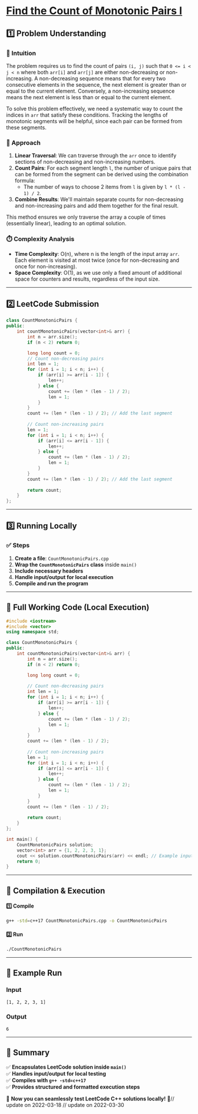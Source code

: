 # **[Find the Count of Monotonic Pairs I](https://leetcode.com/problems/find-the-count-of-monotonic-pairs-i/description/)**  

## **1️⃣ Problem Understanding**  
### **📌 Intuition**  
The problem requires us to find the count of pairs `(i, j)` such that `0 <= i < j < n` where both `arr[i]` and `arr[j]` are either non-decreasing or non-increasing. A non-decreasing sequence means that for every two consecutive elements in the sequence, the next element is greater than or equal to the current element. Conversely, a non-increasing sequence means the next element is less than or equal to the current element. 

To solve this problem effectively, we need a systematic way to count the indices in `arr` that satisfy these conditions. Tracking the lengths of monotonic segments will be helpful, since each pair can be formed from these segments.

### **🚀 Approach**  
1. **Linear Traversal**: We can traverse through the `arr` once to identify sections of non-decreasing and non-increasing numbers. 
2. **Count Pairs**: For each segment length `l`, the number of unique pairs that can be formed from the segment can be derived using the combination formula:
   - The number of ways to choose 2 items from `l` is given by `l * (l - 1) / 2`.
3. **Combine Results**: We'll maintain separate counts for non-decreasing and non-increasing pairs and add them together for the final result.

This method ensures we only traverse the array a couple of times (essentially linear), leading to an optimal solution.

### **⏱️ Complexity Analysis**  
- **Time Complexity**: O(n), where n is the length of the input array `arr`. Each element is visited at most twice (once for non-decreasing and once for non-increasing).
- **Space Complexity**: O(1), as we use only a fixed amount of additional space for counters and results, regardless of the input size.

---  

## **2️⃣ LeetCode Submission**  
```cpp
class CountMonotonicPairs {
public:
    int countMonotonicPairs(vector<int>& arr) {
        int n = arr.size();
        if (n < 2) return 0;

        long long count = 0;
        // Count non-decreasing pairs
        int len = 1;
        for (int i = 1; i < n; i++) {
            if (arr[i] >= arr[i - 1]) {
                len++;
            } else {
                count += (len * (len - 1) / 2);
                len = 1;
            }
        }
        count += (len * (len - 1) / 2); // Add the last segment
        
        // Count non-increasing pairs
        len = 1;
        for (int i = 1; i < n; i++) {
            if (arr[i] <= arr[i - 1]) {
                len++;
            } else {
                count += (len * (len - 1) / 2);
                len = 1;
            }
        }
        count += (len * (len - 1) / 2); // Add the last segment
        
        return count;
    }
};  
```  

---  

## **3️⃣ Running Locally**  
### **✅ Steps**  
1. **Create a file**: `CountMonotonicPairs.cpp`  
2. **Wrap the `CountMonotonicPairs` class** inside `main()`  
3. **Include necessary headers**  
4. **Handle input/output for local execution**  
5. **Compile and run the program**  

---  

## **📝 Full Working Code (Local Execution)**  
```cpp
#include <iostream>
#include <vector>
using namespace std;

class CountMonotonicPairs {
public:
    int countMonotonicPairs(vector<int>& arr) {
        int n = arr.size();
        if (n < 2) return 0;

        long long count = 0;
        
        // Count non-decreasing pairs
        int len = 1;
        for (int i = 1; i < n; i++) {
            if (arr[i] >= arr[i - 1]) {
                len++;
            } else {
                count += (len * (len - 1) / 2);
                len = 1;
            }
        }
        count += (len * (len - 1) / 2); 
        
        // Count non-increasing pairs
        len = 1;
        for (int i = 1; i < n; i++) {
            if (arr[i] <= arr[i - 1]) {
                len++;
            } else {
                count += (len * (len - 1) / 2);
                len = 1;
            }
        }
        count += (len * (len - 1) / 2); 
        
        return count;
    }
};

int main() {
    CountMonotonicPairs solution;
    vector<int> arr = {1, 2, 2, 3, 1};
    cout << solution.countMonotonicPairs(arr) << endl; // Example input
    return 0;
}  
```  

---  

## **🔧 Compilation & Execution**  
#### **1️⃣ Compile**  
```bash
g++ -std=c++17 CountMonotonicPairs.cpp -o CountMonotonicPairs
```  

#### **2️⃣ Run**  
```bash
./CountMonotonicPairs
```  

---  

## **🎯 Example Run**  
### **Input**  
```
[1, 2, 2, 3, 1]
```  
### **Output**  
```
6
```  

---  

## **📌 Summary**  
✅ **Encapsulates LeetCode solution inside `main()`**  
✅ **Handles input/output for local testing**  
✅ **Compiles with `g++ -std=c++17`**  
✅ **Provides structured and formatted execution steps**  

🚀 **Now you can seamlessly test LeetCode C++ solutions locally!** 🚀// update on 2022-03-18
// update on 2022-03-30
